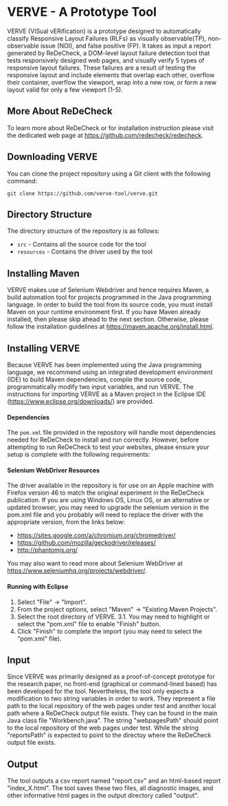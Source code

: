 # VERVE - A Prototype Tool 

VERVE (VISual vERification) is a prototype designed to automatically classify Responsive Layout Failures (RLFs) as visually observable(TP), non-observable issue (NOI), and false positive (FP). It takes as input a report generated by ReDeCheck, a DOM-level layout failure detection tool that tests responsively designed web pages, and visually verify 5 types of responsive layout failures. These failures are a result of testing the responsive layout and include elements that overlap each other, overflow their container, overflow the viewport, wrap into a new row, or form a new layout valid for only a few viewport (1-5).

## More About ReDeCheck 
To learn more about ReDeCheck or for installation instruction please visit the dedicated web page at  https://github.com/redecheck/redecheck.

## Downloading VERVE

You can clone the project repository using a Git client with the following command:

   `git clone https://github.com/verve-tool/verve.git`

## Directory Structure

The directory structure of the repository is as follows:

- `src` - Contains all the source code for the tool
- `resources` - Contains the driver used by the tool

## Installing Maven

VERVE makes use of Selenium Webdriver and hence requires Maven, a build automation tool for projects programmed in the Java programming language. In order to build the tool from its source code, you must install Maven on your runtime environment first. If you have Maven already installed, then please skip ahead to the next section. Otherwise, please
follow the installation guidelines at https://maven.apache.org/install.html.


## Installing VERVE

Because VERVE has been implemented using the Java programming language, we recommend using an integrated development environment (IDE) to build Maven dependencies, compile the source code, programmatically modify two input variables, and run VERVE. The instructions for importing VERVE as a Maven project in the Eclipse IDE (https://www.eclipse.org/downloads/) are provided.


#### Dependencies

The `pom.xml` file provided in the repository will handle most dependencies needed for ReDeCheck to install and run correctly. However, before attempting to run ReDeCheck to test your websites, please ensure your setup is complete with the following requirements:

#### Selenium WebDriver Resources

The driver available in the repository is for use on an Apple machine with Firefox version 46 to match the original experiment in the ReDeCheck publication. If you are using Windows OS, Linux OS, or an alternative or updated browser, you may need to upgrade the selenium version in the pom.xml file and you probably will need to replace the driver with the appropriate version, from the links below:

 - https://sites.google.com/a/chromium.org/chromedriver/
 - https://github.com/mozilla/geckodriver/releases/
 - http://phantomjs.org/

You may also want to read more about Selenium WebDriver at https://www.seleniumhq.org/projects/webdriver/.


#### Running with Eclipse

1. Select "File" &rarr; "Import".
2. From the project options, select "Maven" &rarr; "Existing Maven Projects".
3. Select the root directory of VERVE.
3.1. You may need to highlight or select the "pom.xml" file to enable "Finish" button.
4. Click "Finish" to complete the import (you may need to select the "pom.xml" file).

## Input
Since VERVE was primarily designed as a proof-of-concept prototype for the research paper, no front-end (graphical or command-lined based) has been developed for the tool. Nevertheless, the tool only expects a modification to two string variables in order to work. They represent a file path to the local repository of the web pages under test and another local path where a ReDeCheck output file exists. They can be found in the main Java class file "Workbench.java". The string "webpagesPath" should point to the local repository of the web pages under test. While the string "reportsPath" is expected to point to the directoy where the ReDeCheck output file exists.

## Output

The tool outputs a csv report named "report.csv" and an html-based report "index_X.html". The tool saves these two files, all diagnostic images, and other informative html pages in the output directory called "output".
